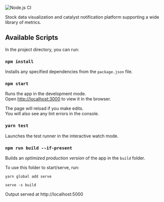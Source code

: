 ![Node.js CI](https://github.com/siddharth-agarwal/siddharth-agarwal.github.io/workflows/Node.js%20CI/badge.svg)

Stock data visualization and catalyst notification platform supporting a wide library of metrics.

## Available Scripts

In the project directory, you can run:


### `npm install`
Installs any specified dependencies from the `package.json` file.


### `npm start`

Runs the app in the development mode.<br />
Open [http://localhost:3000](http://localhost:3000) to view it in the browser.

The page will reload if you make edits.<br />
You will also see any lint errors in the console.


### `yarn test`

Launches the test runner in the interactive watch mode.


### `npm run build --if-present`

Builds an _optimized production version_ of the app in the `build` folder.

To use this folder to start/serve, run:

`yarn global add serve`

`serve -s build`

Output served at http://localhost:5000

